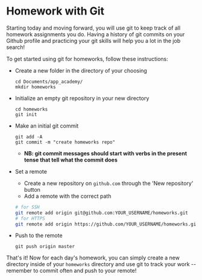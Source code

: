 # Homework with Git

Starting today and moving forward, you will use git to keep track of all homework assignments you do. Having a history of git commits on your Github profile and practicing your git skills will help you a lot in the job search!

To get started using git for homeworks, follow these instructions:

* Create a new folder in the directory of your choosing
  ```
  cd Documents/app_academy/
  mkdir homeworks
  ```
* Initialize an empty git repository in your new directory
  ```
  cd homeworks
  git init
  ```
* Make an initial git commit
  ```
  git add -A
  git commit -m "create homeworks repo"
  ```

  * **NB: git commit messages should start with verbs in the present tense that tell what the commit does**

* Set a remote
  * Create a new repository on `github.com` through the 'New repository' button
  * Add a  remote with the correct path
  ```bash
  # for SSH
  git remote add origin git@github.com:YOUR_USERNAME/homeworks.git
  # for HTTPS
  git remote add origin https://github.com/YOUR_USERNAME/homeworks.git
  ```
* Push to the remote
  ```
  git push origin master
  ```

That's it! Now for each day's homework, you can simply create a new directory inside of your `homeworks` directory and use git to track your work -- remember to commit often and push to your remote!
